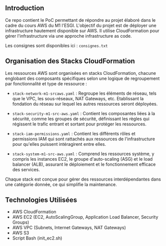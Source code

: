 ## Introduction

Ce repo contient le PoC permettant de répondre au projet élaboré dans le cadre du cours AWS du M1 l'ESGI. L'objectif du projet est de déployer une infrastructure hautement disponible sur AWS. Il utilise CloudFormation pour gérer l'infrastructure via une approche infrastructure as code.

Les consignes sont disponibles ici : `consignes.txt`

## Organisation des Stacks CloudFormation

Les ressources AWS sont organisées en stacks CloudFormation, chacune englobant des composants spécifiques selon une logique de regroupement par fonctionnalité et type de ressource :

- `stack-network-m1-srcaws.yaml` : Regroupe les éléments de réseau, tels que le VPC, les sous-réseaux, NAT Gateways, etc. Etablissant la fondation du réseau sur lequel les autres ressources seront déployées.

- `stack-security-m1-src-aws.yaml` : Contient les composantes liées à la sécurité, comme les groupes de sécurité, définissant les règles qui régissent le trafic entrant et sortant pour protéger les ressources.

- `stack-iam-permissions.yaml` : Contient les différents rôles et permissions IAM qui sont rattachés aux ressources de l'infrastructure pour qu'elles puissent intéragirent entre elles.

- `stack-system-m1-src-aws.yaml` : Comprend les ressources système, y compris les instances EC2, le groupe d'auto-scaling (ASG) et le load balancer (ALB), assurant le déploiement et le fonctionnement efficace des services.

Chaque stack est conçue pour gérer des ressources interdépendantes dans une catégorie donnée, ce qui simplifie la maintenance. 

## Technologies Utilisées

- AWS CloudFormation
- AWS EC2 (EC2, AutoScalingGroup, Application Load Balancer, Security Groups)
- AWS VPC (Subnets, Internet Gateways, NAT Gateways)
- AWS S3
- Script Bash (init_ec2.sh)

